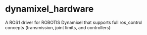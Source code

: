 # dynamixel_hardware
A ROS1 driver for ROBOTIS Dynamixel that supports full ros_control concepts (transmission, joint limits, and controllers)
